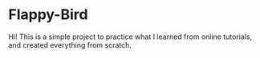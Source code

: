 # Flappy-Bird
Hi! This is a simple project to practice what I learned from online tutorials, and created everything from scratch.  
